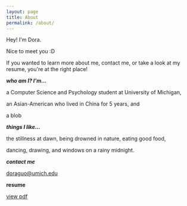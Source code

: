 ```yaml
---
layout: page
title: About
permalink: /about/
---
```

Hey! I'm Dora.

Nice to meet you :D

If you wanted to learn more about me, contact me, or take a look at my resume, you're at the right place!


***who am I? I'm...***

a Computer Science and Psychology student at University of Michigan,

an Asian-American who lived in China for 5 years, and

a blob


***things I like...***

the stillness at dawn, being drowned in nature, eating good food,

dancing, drawing, and windows on a rainy midnight.


***contact me***

doraguo@umich.edu


**resume**

[view pdf](/assets/Resume_12_2020.pdf)
